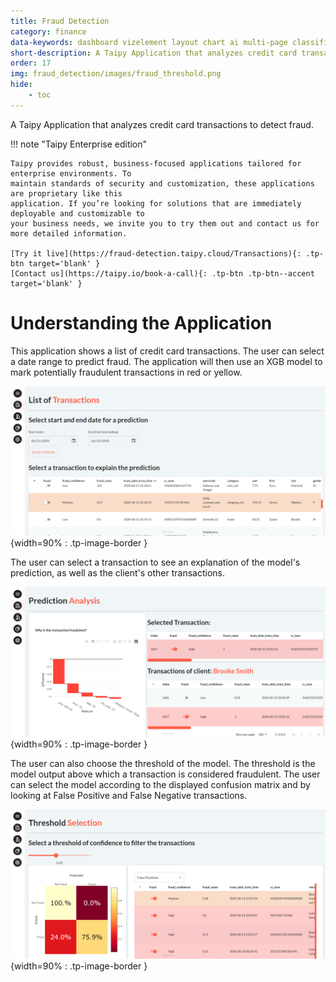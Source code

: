 ```yaml
---
title: Fraud Detection
category: finance
data-keywords: dashboard vizelement layout chart ai multi-page classification enterprise
short-description: A Taipy Application that analyzes credit card transactions to detect fraud.
order: 17
img: fraud_detection/images/fraud_threshold.png
hide:
    - toc
---
```

A Taipy Application that analyzes credit card transactions to detect fraud.

!!! note "Taipy Enterprise edition"

    Taipy provides robust, business-focused applications tailored for enterprise environments. To
    maintain standards of security and customization, these applications are proprietary like this
    application. If you’re looking for solutions that are immediately deployable and customizable to
    your business needs, we invite you to try them out and contact us for more detailed information.

    [Try it live](https://fraud-detection.taipy.cloud/Transactions){: .tp-btn target='blank' }
    [Contact us](https://taipy.io/book-a-call){: .tp-btn .tp-btn--accent target='blank' }


# Understanding the Application

This application shows a list of credit card transactions. The user can select a date range to
predict fraud. The application will then use an XGB model to mark potentially fraudulent
transactions in red or yellow.

![List of Transactions Page](images/fraud_transactions.png){width=90% : .tp-image-border }

The user can select a transaction to see an explanation of the model's prediction, as well as the client's
other transactions.

![Prediction Explanation Page](images/fraud_explanation.png){width=90% : .tp-image-border }

The user can also choose the threshold of the model. The threshold is the model output
above which a transaction is considered fraudulent. The user can select the model according
to the displayed confusion matrix and by looking at False Positive and False Negative transactions.

![Threshold Selection Page](images/fraud_threshold.png){width=90% : .tp-image-border }
